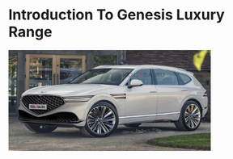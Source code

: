 <!Doctype html>
<html>
<body>
<h1> Introduction To Genesis Luxury Range </h1>
<img src="genesis-gv90.jpg" width="400" height="200" />
  



